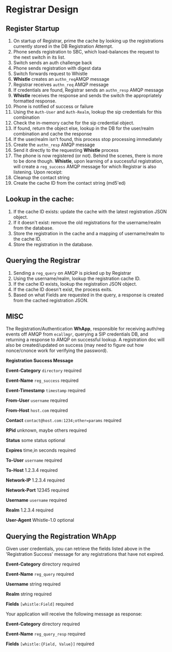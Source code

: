 # Registrar Design

## Register Startup


1. On startup of Registrar, prime the cache by looking up the registrations currently stored in the DB Registration Attempt.
2. Phone sends registration to SBC, which load-balances the request to the next switch in its list.
3. Switch sends an auth challenge back
4. Phone sends registration with digest data
5. Switch forwards request to Whistle
6. **Whistle** creates an `authn_req`AMQP message
7. Registrar receives `authn_req` AMQP message
8. If credentials are found, Registrar sends an `authn_resp` AMQP message
9. **Whistle** receives the response and sends the switch the appropriately formatted response.
10. Phone is notified of success or failure
11. Using the `Auth-User` and `Auth-Realm`, lookup the sip credentials for this combination
12. Check the in-memory cache for the sip credential object.
13. If found, return the object else, lookup in the DB for the user/realm combination and cache the response
14. If the user/realm isn't found, this process stop processing immediately
15. Create the `authn_resp` AMQP message
16. Send it directly to the requesting **Whistle** process
17. The phone is now registered (or not). Behind the scenes, there is more to be done though. **Whistle**, upon learning of a successful registration, will create a `reg_success` AMQP message for which Registrar is also listening. Upon receipt:
18. Cleanup the contact string
19. Create the cache ID from the contact string (md5'ed)

## Lookup in the cache:

1. If the cache ID exists: update the cache with the latest registration JSON object.
2. If it doesn't exist: remove the old registrations for the username/realm from the database.
3. Store the registration in the cache and a mapping of username/realm to the cache ID.
4. Store the registration in the database.


## Querying the Registrar

1. Sending a `reg_query` on AMQP is picked up by Registrar
2. Using the username/realm, lookup the registration cache ID.
3. If the cache ID exists, lookup the registration JSON object.
4. If the cache ID doesn't exist, the process exits.
5. Based on what Fields are requested in the query, a response is created from the cached registration JSON.
 
 
## MISC

The Registration/Authentication **WhApp**, responsible for receiving auth/reg events off AMQP from `ecallmgr`, querying a SIP credentials DB, and returning a response to AMQP on successful lookup. A registration doc will also be created/updated on success (may need to figure out how nonce/cnonce work for verifying the password).

**Registration Success Message**

**Event-Category** `directory` required

**Event-Name** `reg_success` required

**Event-Timestamp** `timestamp` required

**From-User** `username` required

**From-Host** `host.com` required

**Contact** `contact@host.com:1234;other=params` required

**RPid** unknown, maybe others required

**Status** some status optional

**Expires** time,in seconds required

**To-User** `username` required

**To-Host** 1.2.3.4 required

**Network-IP** 1.2.3.4 required

**Network-Port** 12345 required

**Username** `username` required

**Realm** 1.2.3.4 required

**User-Agent** Whistle-1.0 optional


## Querying the Registration WhApp

Given user credentials, you can retrieve the fields listed above in the 'Registration Success' message for any registrations that have not expired.

**Event-Category** directory required

**Event-Name** `reg_query` required

**Username** string required

**Realm** string required

**Fields** `[whistle:Field]` required


Your application will receive the following message as response:

**Event-Category** directory required

**Event-Name** `reg_query_resp` required

**Fields** `[whistle:{Field, Value}]` required
